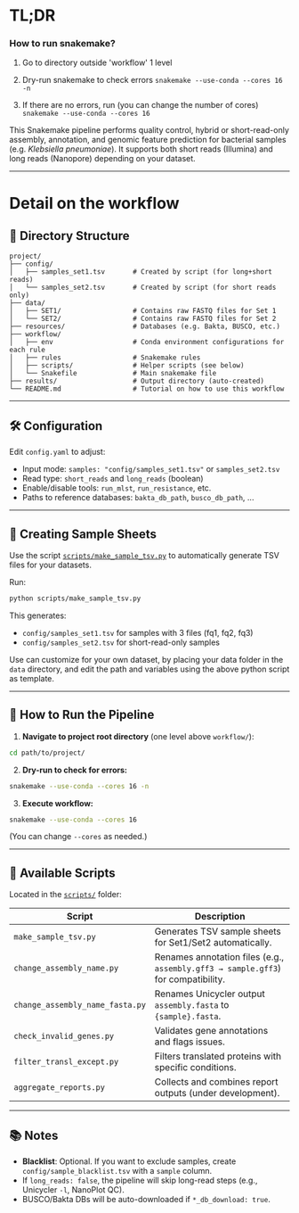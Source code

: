 # TL;DR
### How to run snakemake?

1. Go to directory outside 'workflow' 1 level

2. Dry-run snakemake to check errors
```snakemake --use-conda --cores 16 -n```

3. If there are no errors, run (you can change the number of cores)
```snakemake --use-conda --cores 16```

This Snakemake pipeline performs quality control, hybrid or short-read-only assembly, annotation, and genomic feature prediction for bacterial samples (e.g. *Klebsiella pneumoniae*). It supports both short reads (Illumina) and long reads (Nanopore) depending on your dataset.

---
# Detail on the workflow
## 📁 Directory Structure

```
project/
├── config/
│   ├── samples_set1.tsv       # Created by script (for long+short reads)
│   └── samples_set2.tsv       # Created by script (for short reads only)
├── data/
│   ├── SET1/                  # Contains raw FASTQ files for Set 1
│   └── SET2/                  # Contains raw FASTQ files for Set 2
├── resources/                 # Databases (e.g. Bakta, BUSCO, etc.)
├── workflow/  
│   ├── env                    # Conda environment configurations for each rule
│   ├── rules                  # Snakemake rules
│   ├── scripts/               # Helper scripts (see below)
│   └── Snakefile              # Main snakemake file
├── results/                   # Output directory (auto-created)
└── README.md                  # Tutorial on how to use this workflow
```

---

## 🛠️ Configuration

Edit `config.yaml` to adjust:

- Input mode: `samples: "config/samples_set1.tsv"` or `samples_set2.tsv`
- Read type: `short_reads` and `long_reads` (boolean)
- Enable/disable tools: `run_mlst`, `run_resistance`, etc.
- Paths to reference databases: `bakta_db_path`, `busco_db_path`, ...

---

## 🧾 Creating Sample Sheets

Use the script [`scripts/make_sample_tsv.py`](workflow/scripts/make_sample_tsv.py) to automatically generate TSV files for your datasets.

Run:

```bash
python scripts/make_sample_tsv.py
```

This generates:

- `config/samples_set1.tsv` for samples with 3 files (fq1, fq2, fq3)
- `config/samples_set2.tsv` for short-read-only samples

Use can customize for your own dataset, by placing your data folder in the `data` directory, and edit the path and variables using the above python script as template.

---

## 🚀 How to Run the Pipeline

1. **Navigate to project root directory** (one level above `workflow/`):

```bash
cd path/to/project/
```

2. **Dry-run to check for errors:**

```bash
snakemake --use-conda --cores 16 -n
```

3. **Execute workflow:**

```bash
snakemake --use-conda --cores 16
```

(You can change `--cores` as needed.)

---

## 🧪 Available Scripts

Located in the [`scripts/`](scripts/) folder:

| Script                              | Description |
|-------------------------------------|-------------|
| `make_sample_tsv.py`               | Generates TSV sample sheets for Set1/Set2 automatically. |
| `change_assembly_name.py`          | Renames annotation files (e.g., `assembly.gff3 → sample.gff3`) for compatibility. |
| `change_assembly_name_fasta.py`    | Renames Unicycler output `assembly.fasta` to `{sample}.fasta`. |
| `check_invalid_genes.py`           | Validates gene annotations and flags issues. |
| `filter_transl_except.py`          | Filters translated proteins with specific conditions. |
| `aggregate_reports.py`             | Collects and combines report outputs (under development). |

---

## 📚 Notes

- **Blacklist**: Optional. If you want to exclude samples, create `config/sample_blacklist.tsv` with a `sample` column.
- If `long_reads: false`, the pipeline will skip long-read steps (e.g., Unicycler `-l`, NanoPlot QC).
- BUSCO/Bakta DBs will be auto-downloaded if `*_db_download: true`.